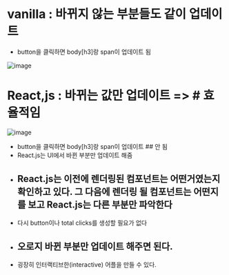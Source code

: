 # vanilla  : 바뀌지 않는 부분들도 같이 업데이트
- button을 클릭하면 body[h3]랑 span이 업데이트 됨

![image](https://user-images.githubusercontent.com/86208370/176386700-a3eca0f8-143b-4587-a667-880d004f2619.png)

# React,js : 바뀌는 값만 업데이트 => # 효율적임
![image](https://user-images.githubusercontent.com/86208370/176387129-301703df-5e69-43ac-8614-33492d96bbe7.png)

- button을 클릭하면 body[h3]랑 span이 업데이트 ## 안 됨
- React.js는 UI에서 바뀐 부분만 업데이트 해줌
- ## React.js는 이전에 렌더링된 컴포넌트는 어떤거였는지 확인하고 있다. 그 다음에 렌더링 될 컴포넌트는 어떤지를 보고 React.js는 다른 부분만 파악한다
- 다시 button이나 total clicks를 생성할 필요가 없다
- ## 오로지 바뀐 부분만 업데이트 해주면 된다.
- 굉장히 인터랙티브한(interactive) 어플을 만들 수 있다.
